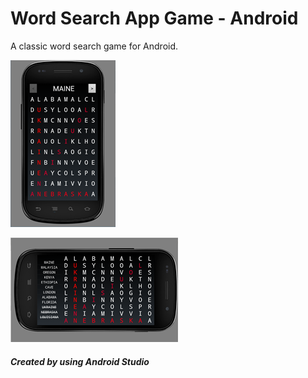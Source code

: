 # Word Search App Game - Android

A classic word search game for Android.

![Screen Shot of App](https://github.com/imoark/android-word-search-game/blob/master/md-images/word-search-1.png)

![Screen Shot of App](https://github.com/imoark/android-word-search-game/blob/master/md-images/word-search-2.png)

##### Created by using Android Studio

